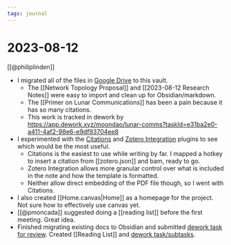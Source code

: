 ```yaml
---
tags: journal
---
```

# 2023-08-12
[[@philiplinden]]
- I migrated all of the files in [Google Drive](https://drive.google.com/drive/folders/1ShhRGmpVNglUcu3RsECko_I97Xcm1yW_?usp=drive_link) to this vault.
	- The [[Network Topology Proposal]] and [[2023-08-12 Research Notes]] were easy to import and clean up for Obsidian/markdown.
	- The [[Primer on Lunar Communications]] has been a pain because it has so many citations.
	- This work is tracked in dework by https://app.dework.xyz/moondao/lunar-comms?taskId=e31ba2e0-a411-4af2-98e6-e9df93704ee8
- I experimented with the [Citations](https://obsidian.md/plugins?id=obsidian-citation-plugin) and [Zotero Integration](https://obsidian.md/plugins?id=obsidian-zotero-desktop-connector) plugins to see which would be the most useful.
	- Citations is the easiest to use while writing by far. I mapped a hotkey to insert a citation from [[zotero.json]] and bam, ready to go.
	- Zotero Integration allows more granular control over what is included in the note and how the template is formatted.
	- Neither allow direct embedding of the PDF file though, so I went with Citations.
- I also created [[Home.canvas|Home]] as a homepage for the project. Not sure how to effectively use canvas yet.
- [[@pmoncada]] suggested doing a [[reading list]] before the first meeting. Great idea.
- Finished migrating existing docs to Obsidian and submitted [dework task for review](https://app.dework.xyz/moondao/lunar-comms?taskId=e31ba2e0-a411-4af2-98e6-e9df93704ee8). Created [[Reading List]] and [dework task/subtasks](https://app.dework.xyz/moondao/lunar-comms?taskId=6e646842-811f-490d-93be-2e812974d1f9).
